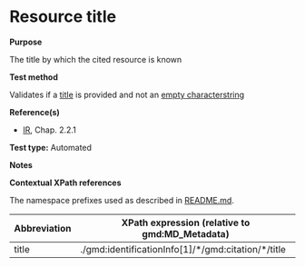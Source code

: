 
# Resource title

**Purpose**	

The title by which the cited resource is known

**Test method**	

Validates if a [title](#title) is provided and not an [empty characterstring](./README.md#emptychar)

**Reference(s)**	 

* [IR](./README.md#IR), Chap. 2.2.1

**Test type:** Automated

**Notes**

**Contextual XPath references**

The namespace prefixes used as described in [README.md](./README.md#namespaces).

Abbreviation                                   |  XPath expression (relative to gmd:MD_Metadata)
-----------------------------------------------| -------------------------------------------------------------------------
title <a name="title"></a>   | ./gmd:identificationInfo[1]/\*/gmd:citation/\*/title
